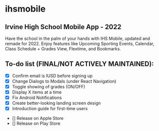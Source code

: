 # ihsmobile

## Irvine High School Mobile App - 2022

Have the school in the palm of your hands with IHS Mobile, updated and remade for 2022. Enjoy features like Upcoming Sporting Events, Calendar, Class Schedule + Grades View, Flextime, and Bookmarks.

## To-do list (FINAL/NOT ACTIVELY MAINTAINED):

- [x] Confirm email is IUSD before signing up
- [x] Change Dialogs to Modals (under React Navigation)
- [x] Toggle showing of grades (ON/OFF)
- [X] Display X items at a time
- [X] Fix Android Notifications
- [x] Create better-looking landing screen design
- [x] Introduction guide for first-time users
- [] Release on Apple Store
- [] Release on Play Store
